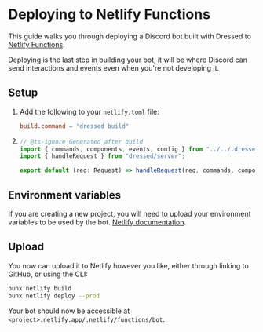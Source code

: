 # Deploying to Netlify Functions

This guide walks you through deploying a Discord bot built with Dressed to [Netlify Functions](https://www.netlify.com/platform/core/functions/).

Deploying is the last step in building your bot, it will be where Discord can send interactions and events even when you're not developing it.

## Setup

1. Add the following to your `netlify.toml` file:

   ```toml title="netlify.toml"
   build.command = "dressed build"
   ```

2. ```ts title="netlify / functions / bot.mts"
   // @ts-ignore Generated after build
   import { commands, components, events, config } from "../../.dressed";
   import { handleRequest } from "dressed/server";

   export default (req: Request) => handleRequest(req, commands, components, events, config);
   ```

## Environment variables

If you are creating a new project, you will need to upload your environment variables to be used by the bot. [Netlify documentation](https://docs.netlify.com/build/environment-variables/overview/).

## Upload

You now can upload it to Netlify however you like, either through linking to GitHub, or using the CLI:

```sh
bunx netlify build
bunx netlify deploy --prod
```

Your bot should now be accessible at `<project>.netlify.app/.netlify/functions/bot`.
